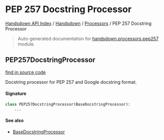 # PEP 257 Docstring Processor

[Handsdown API Index](../../README.md#handsdown-api-index) /
[Handsdown](../index.md#handsdown) /
[Processors](./index.md#processors) /
PEP 257 Docstring Processor

> Auto-generated documentation for [handsdown.processors.pep257](https://github.com/vemel/handsdown/blob/main/handsdown/processors/pep257.py) module.

## PEP257DocstringProcessor

[find in source code](https://github.com/vemel/handsdown/blob/main/handsdown/processors/pep257.py#L33)

Docstring processor for PEP 257 and Google docstring format.

#### Signature

```python
class PEP257DocstringProcessor(BaseDocstringProcessor):
    ...
```

#### See also

- [BaseDocstringProcessor](./base.md#basedocstringprocessor)



